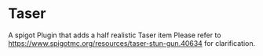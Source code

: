 # Taser
A spigot Plugin that adds a half realistic Taser item
Please refer to https://www.spigotmc.org/resources/taser-stun-gun.40634 for clarification.
